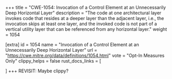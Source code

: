 +++
title = "CWE-1054: Invocation of a Control Element at an Unnecessarily Deep Horizontal Layer"
description	= "The code at one architectural layer invokes code that resides at a deeper layer than the adjacent layer, i.e., the invocation skips at least one layer, and the invoked code is not part of a vertical utility layer that can be referenced from any horizontal layer."
weight = 1054

[extra]
id = 1054
name = "Invocation of a Control Element at an Unnecessarily Deep Horizontal Layer"
url = "https://cwe.mitre.org/data/definitions/1054.html"
vote = "Opt-In Measures Only"
clippy_helps = false
rust_docs_links = [
	
]
+++
REVISIT: Maybe clippy?
